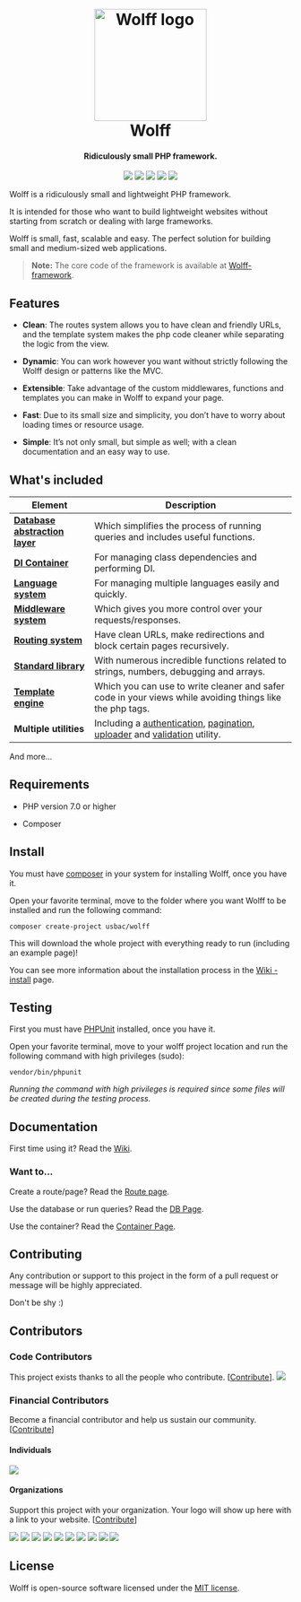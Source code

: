 <h1 align="center">
  <br>
  <img src="http://usbac.com.ve/wp-content/uploads/2019/05/wolff-logo-2.0.png" alt="Wolff logo" width="200">
  <br>
  Wolff
  <br>
</h1>

<h4 align="center">Ridiculously small PHP framework.</h4>

<p align="center">
<a href="https://opencollective.com/wolff" alt="Financial Contributors on Open Collective"><img src="https://opencollective.com/wolff/all/badge.svg?label=financial+contributors" /></a> <img src="https://img.shields.io/badge/stability-stable-green.svg">
<a href="https://packagist.org/packages/usbac/wolff"><img src="https://poser.pugx.org/usbac/wolff/d/total.svg"></a>
<img src="https://img.shields.io/badge/version-2.8.0-blue.svg">
<img src="https://img.shields.io/badge/license-MIT-orange.svg">
</p>

Wolff is a ridiculously small and lightweight PHP framework.

It is intended for those who want to build lightweight websites without starting from scratch or dealing with large frameworks.

Wolff is small, fast, scalable and easy. The perfect solution for building small and medium-sized web applications.


> **Note:** The core code of the framework is available at [Wolff-framework](https://github.com/usbac/wolff-framework).


## Features

* **Clean**: The routes system allows you to have clean and friendly URLs, and the template system makes the php code cleaner while separating the logic from the view.

* **Dynamic**: You can work however you want without strictly following the Wolff design or patterns like the MVC.

* **Extensible**: Take advantage of the custom middlewares, functions and templates you can make in Wolff to expand your page.

* **Fast**: Due to its small size and simplicity, you don’t have to worry about loading times or resource usage.

* **Simple**: It’s not only small, but simple as well; with a clean documentation and an easy way to use.


## What's included
| Element                                                                        | Description                                                                                                                                                                                                                                                                        |
|--------------------------------------------------------------------------------|------------------------------------------------------------------------------------------------------------------------------------------------------------------------------------------------------------------------------------------------------------------------------------|
| [**Database abstraction layer**](https://github.com/Usbac/wolff/wiki/Database) | Which simplifies the process of running queries and includes useful functions.                                                                                                                                                                                                     |
| [**DI Container**](https://github.com/Usbac/wolff/wiki/Container)              | For managing class dependencies and performing DI.                                                                                                                                                                                                                                 |
| [**Language system**](https://github.com/Usbac/wolff/wiki/Language)            | For managing multiple languages easily and quickly.                                                                                                                                                                                                                                |
| [**Middleware system**](https://github.com/Usbac/wolff/wiki/Middleware)        | Which gives you more control over your requests/responses.                                                                                                                                                                                                                         |
| [**Routing system**](https://github.com/Usbac/wolff/wiki/Routes)               | Have clean URLs, make redirections and block certain pages recursively.                                                                                                                                                                                                            |
| [**Standard library**](https://github.com/Usbac/wolff/wiki/Standard-library)   | With numerous incredible functions related to strings, numbers, debugging and arrays.                                                                                                                                                                                              |
| [**Template engine**](https://github.com/Usbac/wolff/wiki/Template)            | Which you can use to write cleaner and safer code in your views while avoiding things like the php tags.                                                                                                                                                                           |
| **Multiple utilities**                                                         | Including a [authentication](https://github.com/Usbac/wolff/wiki/Authentication), [pagination](https://github.com/Usbac/wolff/wiki/Pagination), [uploader](https://github.com/Usbac/wolff/wiki/Uploader) and [validation](https://github.com/Usbac/wolff/wiki/Validation) utility. |

And more...


## Requirements

* PHP version 7.0 or higher

* Composer


## Install

You must have [composer](https://getcomposer.org/) in your system for installing Wolff, once you have it.

Open your favorite terminal, move to the folder where you want Wolff to be installed and run the following command:

```
composer create-project usbac/wolff
```

This will download the whole project with everything ready to run (including an example page)!

You can see more information about the installation process in the [Wiki - install](https://github.com/Usbac/Wolff/wiki/Installation) page.

## Testing

First you must have [PHPUnit](https://phpunit.de) installed, once you have it.

Open your favorite terminal, move to your wolff project location and run the following command with high privileges (sudo):

```
vendor/bin/phpunit
```

_Running the command with high privileges is required since some files will be created during the testing process._

## Documentation

First time using it? Read the [Wiki](https://github.com/Usbac/Wolff/wiki).

### Want to...

Create a route/page? Read the [Route page](https://github.com/Usbac/wolff/wiki/Routes).

Use the database or run queries? Read the [DB Page](https://github.com/Usbac/wolff/wiki/Database).

Use the container? Read the [Container Page](https://github.com/Usbac/wolff/wiki/Container).

## Contributing

Any contribution or support to this project in the form of a pull request or message will be highly appreciated.

Don't be shy :)


## Contributors

### Code Contributors

This project exists thanks to all the people who contribute. [[Contribute](CONTRIBUTING.md)].
<a href="https://github.com/Usbac/wolff/graphs/contributors"><img src="https://opencollective.com/wolff/contributors.svg?width=890&button=false" /></a>

### Financial Contributors

Become a financial contributor and help us sustain our community. [[Contribute](https://opencollective.com/wolff/contribute)]

#### Individuals

<a href="https://opencollective.com/wolff"><img src="https://opencollective.com/wolff/individuals.svg?width=890"></a>

#### Organizations

Support this project with your organization. Your logo will show up here with a link to your website. [[Contribute](https://opencollective.com/wolff/contribute)]

<a href="https://opencollective.com/wolff/organization/0/website"><img src="https://opencollective.com/wolff/organization/0/avatar.svg"></a>
<a href="https://opencollective.com/wolff/organization/1/website"><img src="https://opencollective.com/wolff/organization/1/avatar.svg"></a>
<a href="https://opencollective.com/wolff/organization/2/website"><img src="https://opencollective.com/wolff/organization/2/avatar.svg"></a>
<a href="https://opencollective.com/wolff/organization/3/website"><img src="https://opencollective.com/wolff/organization/3/avatar.svg"></a>
<a href="https://opencollective.com/wolff/organization/4/website"><img src="https://opencollective.com/wolff/organization/4/avatar.svg"></a>
<a href="https://opencollective.com/wolff/organization/5/website"><img src="https://opencollective.com/wolff/organization/5/avatar.svg"></a>
<a href="https://opencollective.com/wolff/organization/6/website"><img src="https://opencollective.com/wolff/organization/6/avatar.svg"></a>
<a href="https://opencollective.com/wolff/organization/7/website"><img src="https://opencollective.com/wolff/organization/7/avatar.svg"></a>
<a href="https://opencollective.com/wolff/organization/8/website"><img src="https://opencollective.com/wolff/organization/8/avatar.svg"></a>
<a href="https://opencollective.com/wolff/organization/9/website"><img src="https://opencollective.com/wolff/organization/9/avatar.svg"></a>

## License

Wolff is open-source software licensed under the [MIT license](https://github.com/Usbac/Wolff/blob/master/LICENSE).
